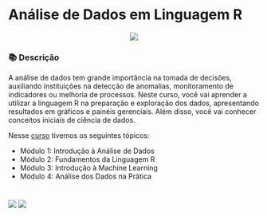 # Análise de Dados em Linguagem R

<p align="center">
<img src="https://img.shields.io/static/v1?label=Status&message=FINALIZADO&color=blue&style=for-the-badge"/>
</p>

### 📚  Descrição

A análise de dados tem grande importância na tomada de decisões, auxiliando instituições na detecção de anomalias, monitoramento de indicadores ou melhoria de processos. Neste curso, você vai aprender a utilizar a linguagem R na preparação e exploração dos dados, apresentando resultados em gráficos e painéis gerenciais. Além disso, você vai conhecer conceitos iniciais de ciência de dados.

Nesse [curso](https://www.escolavirtual.gov.br/curso/325) tivemos os seguintes tópicos:

- Módulo 1: Introdução à Análise de Dados
- Módulo 2: Fundamentos da Linguagem R
- Módulo 3: Introdução à Machine Learning
- Módulo 4: Análise dos Dados na Prática


#

<div>
  <a href="https://www.linkedin.com/in/claudia-anjos/" target="_blank"><img src="https://img.shields.io/badge/-LinkedIn-%230077B5?style=for-the-badge&logo=linkedin&logoColor=white" target="_blank"></a>
  <a href="https://medium.com/@ndosanjosc" target="_blank"><img src="https://img.shields.io/badge/Medium-12100E?style=for-the-badge&logo=medium&logoColor=white"></a>
</div>
